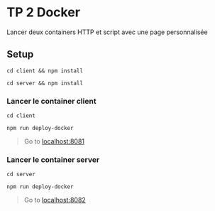 # TP 2 Docker

Lancer deux containers HTTP et script avec une page personnalisée

## Setup

```cd client && npm install```

```cd server && npm install```

### Lancer le container client

```cd client```

```npm run deploy-docker```

> Go to [localhost:8081]('http://localhost:8081/')

### Lancer le container server

```cd server```

```npm run deploy-docker```

> Go to [localhost:8082]('http://localhost:8082/')